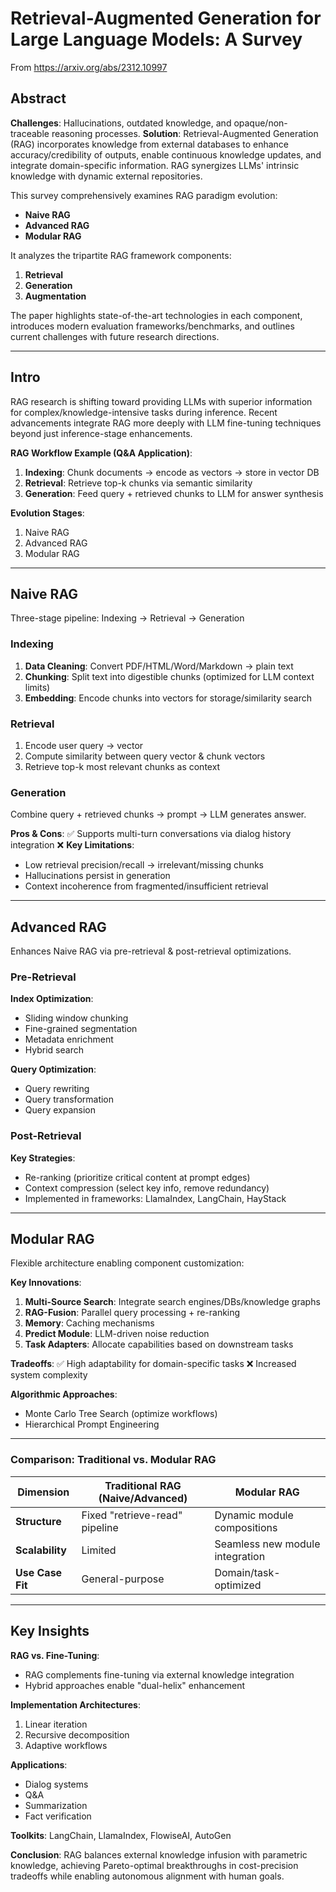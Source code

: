 # Retrieval-Augmented Generation for Large Language Models: A Survey

From https://arxiv.org/abs/2312.10997

## Abstract
**Challenges**: Hallucinations, outdated knowledge, and opaque/non-traceable reasoning processes.
**Solution**: Retrieval-Augmented Generation (RAG) incorporates knowledge from external databases to enhance accuracy/credibility of outputs, enable continuous knowledge updates, and integrate domain-specific information. RAG synergizes LLMs' intrinsic knowledge with dynamic external repositories.

This survey comprehensively examines RAG paradigm evolution:
- **Naive RAG**
- **Advanced RAG**
- **Modular RAG**

It analyzes the tripartite RAG framework components:
1. **Retrieval**
2. **Generation**
3. **Augmentation**

The paper highlights state-of-the-art technologies in each component, introduces modern evaluation frameworks/benchmarks, and outlines current challenges with future research directions.

---

## Intro
RAG research is shifting toward providing LLMs with superior information for complex/knowledge-intensive tasks during inference. Recent advancements integrate RAG more deeply with LLM fine-tuning techniques beyond just inference-stage enhancements.

**RAG Workflow Example (Q&A Application)**:
1. **Indexing**: Chunk documents → encode as vectors → store in vector DB
2. **Retrieval**: Retrieve top-k chunks via semantic similarity
3. **Generation**: Feed query + retrieved chunks to LLM for answer synthesis

**Evolution Stages**:
1. Naive RAG
2. Advanced RAG
3. Modular RAG

---

## Naive RAG
Three-stage pipeline: Indexing → Retrieval → Generation

### Indexing
1. **Data Cleaning**: Convert PDF/HTML/Word/Markdown → plain text
2. **Chunking**: Split text into digestible chunks (optimized for LLM context limits)
3. **Embedding**: Encode chunks into vectors for storage/similarity search

### Retrieval
1. Encode user query → vector
2. Compute similarity between query vector & chunk vectors
3. Retrieve top-k most relevant chunks as context

### Generation
Combine query + retrieved chunks → prompt → LLM generates answer.

**Pros & Cons**:
✅ Supports multi-turn conversations via dialog history integration
❌ **Key Limitations**:
- Low retrieval precision/recall → irrelevant/missing chunks
- Hallucinations persist in generation
- Context incoherence from fragmented/insufficient retrieval

---

## Advanced RAG
Enhances Naive RAG via pre-retrieval & post-retrieval optimizations.

### Pre-Retrieval
**Index Optimization**:
- Sliding window chunking
- Fine-grained segmentation
- Metadata enrichment
- Hybrid search

**Query Optimization**:
- Query rewriting
- Query transformation
- Query expansion

### Post-Retrieval
**Key Strategies**:
- Re-ranking (prioritize critical content at prompt edges)
- Context compression (select key info, remove redundancy)
- Implemented in frameworks: LlamaIndex, LangChain, HayStack

---

## Modular RAG
Flexible architecture enabling component customization:

**Key Innovations**:
1. **Multi-Source Search**: Integrate search engines/DBs/knowledge graphs
2. **RAG-Fusion**: Parallel query processing + re-ranking
3. **Memory**: Caching mechanisms
4. **Predict Module**: LLM-driven noise reduction
5. **Task Adapters**: Allocate capabilities based on downstream tasks

**Tradeoffs**:
✅ High adaptability for domain-specific tasks
❌ Increased system complexity

**Algorithmic Approaches**:
- Monte Carlo Tree Search (optimize workflows)
- Hierarchical Prompt Engineering

---

### **Comparison: Traditional vs. Modular RAG**
| Dimension         | Traditional RAG (Naive/Advanced)      | Modular RAG                     |
|--------------------|--------------------------------------|--------------------------------|
| **Structure**      | Fixed "retrieve-read" pipeline       | Dynamic module compositions    |
| **Scalability**    | Limited                             | Seamless new module integration |
| **Use Case Fit**   | General-purpose                     | Domain/task-optimized          |

---

## Key Insights
**RAG vs. Fine-Tuning**:
- RAG complements fine-tuning via external knowledge integration
- Hybrid approaches enable "dual-helix" enhancement

**Implementation Architectures**:
1. Linear iteration
2. Recursive decomposition
3. Adaptive workflows

**Applications**:
- Dialog systems
- Q&A
- Summarization
- Fact verification

**Toolkits**: LangChain, LlamaIndex, FlowiseAI, AutoGen

**Conclusion**: RAG balances external knowledge infusion with parametric knowledge, achieving Pareto-optimal breakthroughs in cost-precision tradeoffs while enabling autonomous alignment with human goals.
